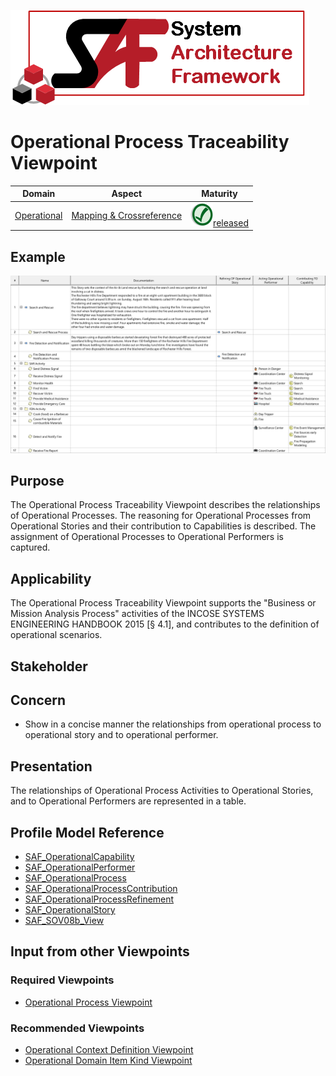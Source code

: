 ![System Architecture Framework](../diagrams/Logo_SAF.png)
# Operational Process Traceability Viewpoint
|**Domain**|**Aspect**|**Maturity**|
| --- | --- | --- |
|[Operational](../domains.md#Domain-Operational)|[Mapping & Crossreference](../aspects.md#Aspect-Mapping-&-Crossreference)|![Released](../diagrams/Symbol_confirmed.svg.png )[released](../using-saf/maturity.md#released)|
## Example
![SAR and FDN Capability Traceability Table](../diagrams/SAR-and-FDN-Operational-Process-Traceability-Table.svg)
## Purpose
The Operational Process Traceability Viewpoint describes the relationships of Operational Processes. The reasoning for Operational Processes from Operational Stories and their contribution to Capabilities is described. The assignment of Operational Processes to Operational Performers is captured.
## Applicability
The Operational Process Traceability Viewpoint supports the "Business or Mission Analysis Process" activities of the INCOSE SYSTEMS ENGINEERING HANDBOOK 2015 [§ 4.1], and contributes to the definition of operational scenarios.
## Stakeholder
## Concern
* Show in a concise manner the relationships from operational process to operational story and to operational performer.
## Presentation
The relationships of Operational Process Activities to Operational Stories, and to Operational Performers are represented in a table.

## Profile Model Reference
* [SAF_OperationalCapability](../stereotypes.md#SAF_OperationalCapability)
* [SAF_OperationalPerformer](../stereotypes.md#SAF_OperationalPerformer)
* [SAF_OperationalProcess](../stereotypes.md#SAF_OperationalProcess)
* [SAF_OperationalProcessContribution](../stereotypes.md#SAF_OperationalProcessContribution)
* [SAF_OperationalProcessRefinement](../stereotypes.md#SAF_OperationalProcessRefinement)
* [SAF_OperationalStory](../stereotypes.md#SAF_OperationalStory)
* [SAF_SOV08b_View](../stereotypes.md#SAF_SOV08b_View)
## Input from other Viewpoints
### Required Viewpoints
* [Operational Process Viewpoint](Operational-Process-Viewpoint.md)
### Recommended Viewpoints
* [Operational Context Definition Viewpoint](Operational-Context-Definition-Viewpoint.md)
* [Operational Domain Item Kind Viewpoint](Operational-Domain-Item-Kind-Viewpoint.md)
